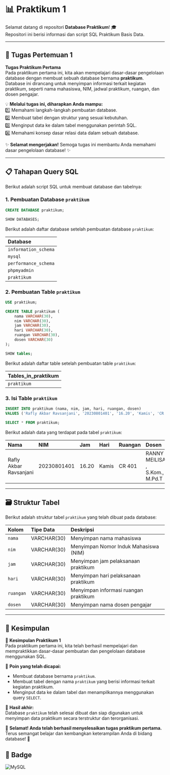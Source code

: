 # 📊 Praktikum 1

Selamat datang di repositori **Database Praktikum**! 🎓  
Repositori ini berisi informasi dan script SQL Praktikum Basis Data.

---

## 📘 Tugas Pertemuan 1

**Tugas Praktikum Pertama**  
Pada praktikum pertama ini, kita akan mempelajari dasar-dasar pengelolaan database dengan membuat sebuah database bernama **praktikum**. Database ini dirancang untuk menyimpan informasi terkait kegiatan praktikum, seperti nama mahasiswa, NIM, jadwal praktikum, ruangan, dan dosen pengajar.  

💡 **Melalui tugas ini, diharapkan Anda mampu:**  
1️⃣ Memahami langkah-langkah pembuatan database.  
2️⃣ Membuat tabel dengan struktur yang sesuai kebutuhan.  
3️⃣ Menginput data ke dalam tabel menggunakan perintah SQL.  
4️⃣ Memahami konsep dasar relasi data dalam sebuah database.

✨ **Selamat mengerjakan!** Semoga tugas ini membantu Anda memahami dasar pengelolaan database! ✨

---

## 📋 Tahapan Query SQL

Berikut adalah script SQL untuk membuat database dan tabelnya:

### 1. Pembuatan Database `praktikum`
```sql
CREATE DATABASE praktikum;

SHOW DATABASES;
```
Berikut adalah daftar database setelah pembuatan database `praktikum`:

| Database              |
|:----------------------|
| `information_schema`  |
| `mysql`               |
| `performance_schema`  |
| `phpmyadmin`          |
| `praktikum`           |

### 2. Pembuatan Table `praktikum`
```sql
USE praktikum;

CREATE TABLE praktikum (
    nama VARCHAR(30),
    nim VARCHAR(30),
    jam VARCHAR(30),
    hari VARCHAR(30),
    ruangan VARCHAR(30),
    dosen VARCHAR(30)
);

SHOW tables;
```
Berikut adalah daftar table setelah pembuatan table `praktikum`:

| Tables_in_praktikum  |
|----------------------|
| `praktikum`          |

### 3. Isi Table `praktikum`
```sql
INSERT INTO praktikum (nama, nim, jam, hari, ruangan, dosen)
VALUES ('Rafly Akbar Ravsanjani', '20230801401', '16.20', 'Kamis', 'CR 401', 'RANNY MEILISA , S.Kom., M.Pd.T.');

SELECT * FROM praktikum;
```
Berikut adalah data yang terdapat pada tabel `praktikum`:

| Nama | NIM | Jam | Hari | Ruangan | Dosen |
|:------------------------|:-------------|:-------|:-------|:---------|:--------------------------------|
| Rafly Akbar Ravsanjani | 20230801401 | 16.20 | Kamis | CR 401  | RANNY MEILISA , S.Kom., M.Pd.T |


---
## 🗃 Struktur Tabel

Berikut adalah struktur tabel `praktikum` yang telah dibuat pada database:

| Kolom    | Tipe Data    | Deskripsi                                  |
|:----------|:--------------|:--------------------------------------------|
| `nama`   | VARCHAR(30)  | Menyimpan nama mahasiswa                  |
| `nim`    | VARCHAR(30)  | Menyimpan Nomor Induk Mahasiswa (NIM)      |
| `jam`    | VARCHAR(30)  | Menyimpan jam pelaksanaan praktikum        |
| `hari`   | VARCHAR(30)  | Menyimpan hari pelaksanaan praktikum       |
| `ruangan`| VARCHAR(30)  | Menyimpan informasi ruangan praktikum      |
| `dosen`  | VARCHAR(30)  | Menyimpan nama dosen pengajar             |

---

## 📌 Kesimpulan

🎯 **Kesimpulan Praktikum 1**  
Pada praktikum pertama ini, kita telah berhasil mempelajari dan mempraktikkan dasar-dasar pembuatan dan pengelolaan database menggunakan SQL.  

📍 **Poin yang telah dicapai:**  
- Membuat database bernama `praktikum`.  
- Membuat tabel dengan nama `praktikum` yang berisi informasi terkait kegiatan praktikum.  
- Menginput data ke dalam tabel dan menampilkannya menggunakan query `SELECT`.  

🚀 **Hasil akhir:**  
Database `praktikum` telah selesai dibuat dan siap digunakan untuk menyimpan data praktikum secara terstruktur dan terorganisasi.  

💪 **Selamat! Anda telah berhasil menyelesaikan tugas praktikum pertama.** Terus semangat belajar dan kembangkan keterampilan Anda di bidang database! 🌟

## 🔗 Badge

![MySQL](https://img.shields.io/badge/Database-MySQL-blue)